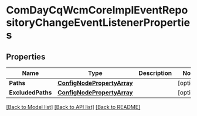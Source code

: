 # ComDayCqWcmCoreImplEventRepositoryChangeEventListenerProperties

## Properties
Name | Type | Description | Notes
------------ | ------------- | ------------- | -------------
**Paths** | [**ConfigNodePropertyArray**](configNodePropertyArray.md) |  | [optional] 
**ExcludedPaths** | [**ConfigNodePropertyArray**](configNodePropertyArray.md) |  | [optional] 

[[Back to Model list]](../README.md#documentation-for-models) [[Back to API list]](../README.md#documentation-for-api-endpoints) [[Back to README]](../README.md)


